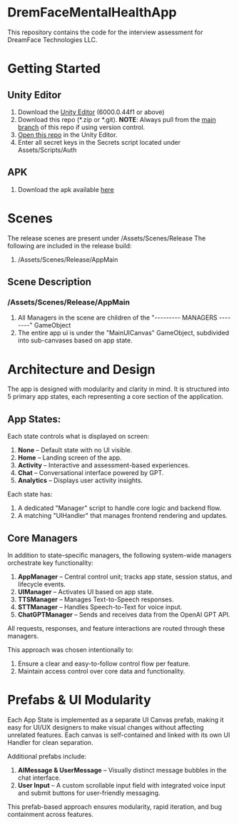 # DremFaceMentalHealthApp
This repository contains the code for the interview assessment for DreamFace Technologies LLC.

# Getting Started 
## Unity Editor
1. Download the [Unity Editor](https://unity.com/download) (6000.0.44f1 or above)
2. Download this repo (*.zip or *.git). **NOTE**: Always pull from the [main branch](https://github.com/varun404/DremFaceMentalHealthApp/tree/main) of this repo if using version control.
3. [Open this repo](https://docs.unity3d.com/2019.1/Documentation/Manual/GettingStartedOpeningProjects.html) in the Unity Editor.
4. Enter all secret keys in the Secrets script located under Assets/Scripts/Auth

## APK
1. Download the apk available [here](https://drive.google.com/drive/folders/1Ifu_0g_ycQrVQPjKkz23o_qsXBBfAmkk?usp=drive_link)

# Scenes
The release scenes are present under /Assets/Scenes/Release
The following are included in the release build:
1. /Assets/Scenes/Release/AppMain

## Scene Description
### /Assets/Scenes/Release/AppMain
1. All Managers in the scene are children of the "--------- MANAGERS --------" GameObject
2. The entire app ui is under the "MainUICanvas" GameObject, subdivided into sub-canvases based on app state.


# Architecture and Design
The app is designed with modularity and clarity in mind. It is structured into 5 primary app states, each representing a core section of the application.

## App States:
Each state controls what is displayed on screen:
1. **None** – Default state with no UI visible.
2. **Home** – Landing screen of the app.
3. **Activity** – Interactive and assessment-based experiences.
4. **Chat** – Conversational interface powered by GPT.
5. **Analytics** – Displays user activity insights.

Each state has:
1. A dedicated "Manager" script to handle core logic and backend flow.
2. A matching "UIHandler" that manages frontend rendering and updates.

## Core Managers
In addition to state-specific managers, the following system-wide managers orchestrate key functionality:
1. **AppManager** – Central control unit; tracks app state, session status, and lifecycle events.
2. **UIManager** – Activates UI based on app state.
3. **TTSManager** – Manages Text-to-Speech responses.
4. **STTManager** – Handles Speech-to-Text for voice input.
5. **ChatGPTManager** – Sends and receives data from the OpenAI GPT API.

All requests, responses, and feature interactions are routed through these managers.

This approach was chosen intentionally to:
1. Ensure a clear and easy-to-follow control flow per feature.
2. Maintain access control over core data and functionality.


# Prefabs & UI Modularity
Each App State is implemented as a separate UI Canvas prefab, making it easy for UI/UX designers to make visual changes without affecting unrelated features. 
Each canvas is self-contained and linked with its own UI Handler for clean separation.

Additional prefabs include:
1. **AIMessage & UserMessage** – Visually distinct message bubbles in the chat interface.
2. **User Input** – A custom scrollable input field  with integrated voice input and submit buttons for user-friendly messaging.

This prefab-based approach ensures modularity, rapid iteration, and bug containment across features.
